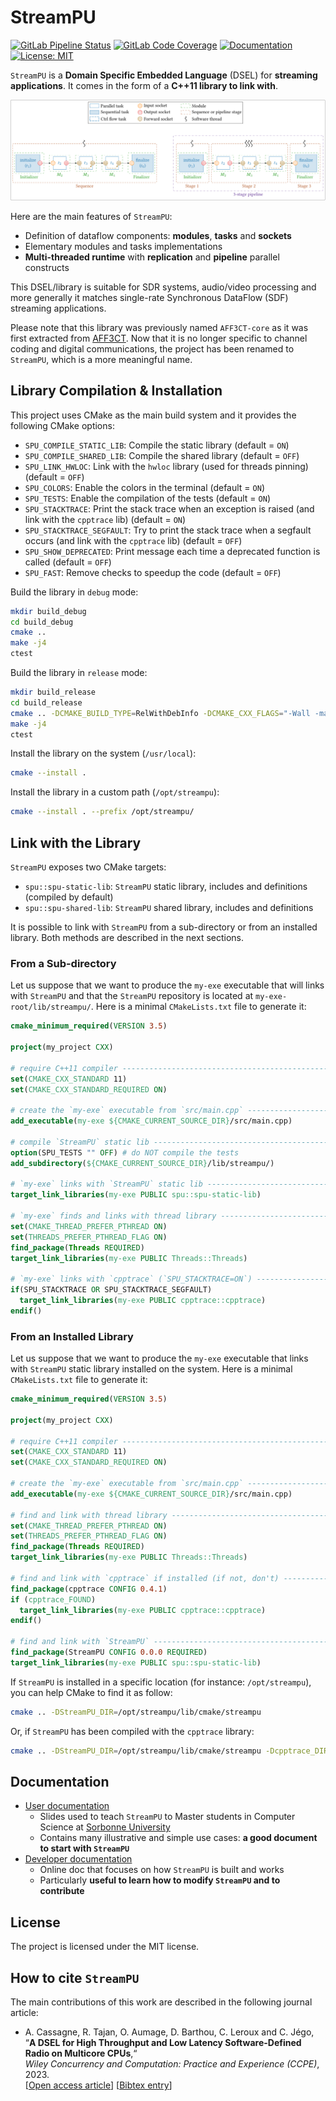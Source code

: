 # StreamPU

[![GitLab Pipeline Status](https://img.shields.io/gitlab/pipeline-status/aff3ct/streampu.svg?branch=develop)](https://gitlab.com/aff3ct/streampu/pipelines)
[![GitLab Code Coverage](https://img.shields.io/gitlab/pipeline-coverage/aff3ct/streampu?branch=develop)](https://aff3ct.gitlab.io/streampu/)
[![Documentation](https://img.shields.io/badge/doc-passing-green)](https://aff3ct.github.io/streampu/)
[![License: MIT](https://img.shields.io/github/license/aff3ct/streampu.svg)](./LICENSE)

`StreamPU` is a **Domain Specific Embedded Language** (DSEL) for **streaming 
applications**. It comes in the form of a **C++11 library to link with**.

![Sequence and pipeline](./docs/assets/sequence_to_pipeline.svg)

Here are the main features of `StreamPU`:
  - Definition of dataflow components: **modules**, **tasks** and **sockets**
  - Elementary modules and tasks implementations
  - **Multi-threaded runtime** with **replication** and **pipeline** parallel 
    constructs

This DSEL/library is suitable for SDR systems, audio/video processing and more 
generally it matches single-rate Synchronous DataFlow (SDF) streaming 
applications.

Please note that this library was previously named `AFF3CT-core` as it was first 
extracted from [AFF3CT](https://github.com/aff3ct/aff3ct). Now that it is no 
longer specific to channel coding and digital communications, the project has 
been renamed to `StreamPU`, which is a more meaningful name.

## Library Compilation & Installation

This project uses CMake as the main build system and it provides the following
CMake options:
- `SPU_COMPILE_STATIC_LIB`: Compile the static library (default = `ON`)
- `SPU_COMPILE_SHARED_LIB`: Compile the shared library (default = `OFF`)
- `SPU_LINK_HWLOC`: Link with the `hwloc` library (used for threads pinning) 
  (default = `OFF`)
- `SPU_COLORS`: Enable the colors in the terminal (default = `ON`)
- `SPU_TESTS`: Enable the compilation of the tests (default = `ON`)
- `SPU_STACKTRACE`: Print the stack trace when an exception is raised (and link 
  with the `cpptrace` lib) (default = `ON`)
- `SPU_STACKTRACE_SEGFAULT`: Try to print the stack trace when a segfault occurs 
  (and link with the `cpptrace` lib) (default = `OFF`)
- `SPU_SHOW_DEPRECATED`: Print message each time a deprecated function is called 
  (default = `OFF`)
- `SPU_FAST`: Remove checks to speedup the code (default = `OFF`)

Build the library in `debug` mode:
```bash
mkdir build_debug
cd build_debug
cmake ..
make -j4
ctest
```

Build the library in `release` mode:
```bash
mkdir build_release
cd build_release
cmake .. -DCMAKE_BUILD_TYPE=RelWithDebInfo -DCMAKE_CXX_FLAGS="-Wall -march=native -funroll-loops"
make -j4
ctest
```

Install the library on the system (`/usr/local`):
```bash
cmake --install .
```

Install the library in a custom path (`/opt/streampu`):
```bash
cmake --install . --prefix /opt/streampu/
```

## Link with the Library

`StreamPU` exposes two CMake targets:
- `spu::spu-static-lib`: `StreamPU` static library, includes and definitions 
  (compiled by default)
- `spu::spu-shared-lib`: `StreamPU` shared library, includes and definitions

It is possible to link with `StreamPU` from a sub-directory or from an installed
library. Both methods are described in the next sections.

### From a Sub-directory

Let us suppose that we want to produce the `my-exe` executable that will links 
with `StreamPU` and that the `StreamPU` repository is located at 
`my-exe-root/lib/streampu/`. Here is a minimal `CMakeLists.txt` file to 
generate it:

```cmake
cmake_minimum_required(VERSION 3.5)

project(my_project CXX)

# require C++11 compiler ------------------------------------------------------
set(CMAKE_CXX_STANDARD 11)
set(CMAKE_CXX_STANDARD_REQUIRED ON)

# create the `my-exe` executable from `src/main.cpp` --------------------------
add_executable(my-exe ${CMAKE_CURRENT_SOURCE_DIR}/src/main.cpp)

# compile `StreamPU` static lib -----------------------------------------------
option(SPU_TESTS "" OFF) # do NOT compile the tests
add_subdirectory(${CMAKE_CURRENT_SOURCE_DIR}/lib/streampu/)

# `my-exe` links with `StreamPU` static lib -----------------------------------
target_link_libraries(my-exe PUBLIC spu::spu-static-lib)

# `my-exe` finds and links with thread library --------------------------------
set(CMAKE_THREAD_PREFER_PTHREAD ON)
set(THREADS_PREFER_PTHREAD_FLAG ON)
find_package(Threads REQUIRED)
target_link_libraries(my-exe PUBLIC Threads::Threads)

# `my-exe` links with `cpptrace` (`SPU_STACKTRACE=ON`) ------------------------
if(SPU_STACKTRACE OR SPU_STACKTRACE_SEGFAULT)
  target_link_libraries(my-exe PUBLIC cpptrace::cpptrace)
endif()
```

### From an Installed Library

Let us suppose that we want to produce the `my-exe` executable that links with 
`StreamPU` static library installed on the system. Here is a minimal 
`CMakeLists.txt` file to generate it:

```cmake
cmake_minimum_required(VERSION 3.5)

project(my_project CXX)

# require C++11 compiler ------------------------------------------------------
set(CMAKE_CXX_STANDARD 11)
set(CMAKE_CXX_STANDARD_REQUIRED ON)

# create the `my-exe` executable from `src/main.cpp` --------------------------
add_executable(my-exe ${CMAKE_CURRENT_SOURCE_DIR}/src/main.cpp)

# find and link with thread library -------------------------------------------
set(CMAKE_THREAD_PREFER_PTHREAD ON)
set(THREADS_PREFER_PTHREAD_FLAG ON)
find_package(Threads REQUIRED)
target_link_libraries(my-exe PUBLIC Threads::Threads)

# find and link with `cpptrace` if installed (if not, don't) ------------------
find_package(cpptrace CONFIG 0.4.1)
if (cpptrace_FOUND)
  target_link_libraries(my-exe PUBLIC cpptrace::cpptrace)
endif()

# find and link with `StreamPU` -----------------------------------------------
find_package(StreamPU CONFIG 0.0.0 REQUIRED)
target_link_libraries(my-exe PUBLIC spu::spu-static-lib)
```

If `StreamPU` is installed in a specific location (for instance: 
`/opt/streampu`), you can help CMake to find it as follow:
```bash
cmake .. -DStreamPU_DIR=/opt/streampu/lib/cmake/streampu
```

Or, if `StreamPU` has been compiled with the `cpptrace` library:
```bash
cmake .. -DStreamPU_DIR=/opt/streampu/lib/cmake/streampu -Dcpptrace_DIR=/opt/streampu/lib/cmake/cpptrace
```

## Documentation

- [User documentation](https://largo.lip6.fr/~cassagnea/docs/UFR/MU5IN160/CM/CM5_AFF3CT_for_Streaming_Apps.pdf)
  * Slides used to teach `StreamPU` to Master students in Computer Science at 
  [Sorbonne University](https://www.sorbonne-universite.fr/)
  * Contains many illustrative and simple use cases: **a good document to start 
    with `StreamPU`**
- [Developer documentation](https://aff3ct.github.io/streampu/)
  * Online doc that focuses on how `StreamPU` is built and works
  * Particularly **useful to learn how to modify `StreamPU` and to contribute**

## License

The project is licensed under the MIT license.

## How to cite `StreamPU`

The main contributions of this work are described in the following journal 
article:  
- A. Cassagne, R. Tajan, O. Aumage, D. Barthou, C. Leroux and C. Jégo,  
  “**A DSEL for High Throughput and Low Latency Software-Defined Radio on Multicore CPUs**,“  
  *Wiley Concurrency and Computation: Practice and Experience (CCPE)*, 2023.  
  [[Open access article](https://doi.org/10.1002/cpe.7820)] [[Bibtex entry](https://aff3ct.github.io/resources/bibtex/Cassagne2023%20-%20A%20DSEL%20for%20High%20Throughput%20and%20Low%20Latency%20Software-Defined%20Radio%20on%20Multicore%20CPUs.bib)]
